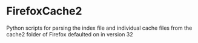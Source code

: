 FirefoxCache2
=============
Python scripts for parsing the index file and individual cache files from the cache2 folder of Firefox defaulted on in version 32
